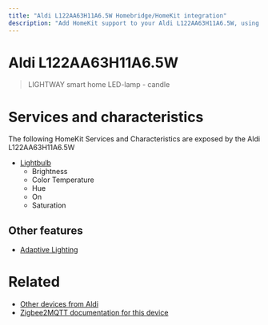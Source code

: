 ```yaml
---
title: "Aldi L122AA63H11A6.5W Homebridge/HomeKit integration"
description: "Add HomeKit support to your Aldi L122AA63H11A6.5W, using Homebridge, Zigbee2MQTT and homebridge-z2m."
---
```

<!---
This file has been GENERATED using src/docgen/docgen.ts
DO NOT EDIT THIS FILE MANUALLY!
-->
# Aldi L122AA63H11A6.5W
> LIGHTWAY smart home LED-lamp - candle


# Services and characteristics
The following HomeKit Services and Characteristics are exposed by
the Aldi L122AA63H11A6.5W

* [Lightbulb](../../light.md)
  * Brightness
  * Color Temperature
  * Hue
  * On
  * Saturation

## Other features
* [Adaptive Lighting](../../light.md)

# Related
* [Other devices from Aldi](../index.md#aldi)
* [Zigbee2MQTT documentation for this device](https://www.zigbee2mqtt.io/devices/L122AA63H11A6.5W.html)